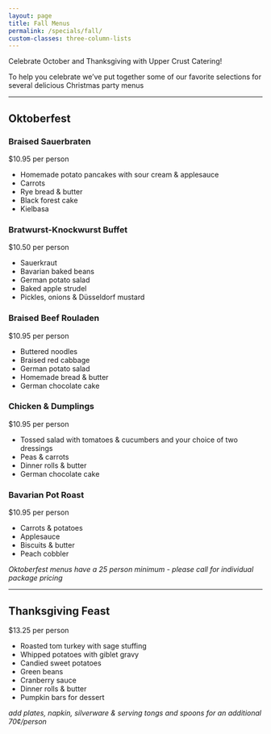 ```yaml
---
layout: page
title: Fall Menus
permalink: /specials/fall/
custom-classes: three-column-lists
---
```


Celebrate October and Thanksgiving with Upper Crust Catering!

To help you celebrate we’ve put together some of our favorite selections for
several delicious Christmas party menus

***

## Oktoberfest

### Braised Sauerbraten

$10.95 per person

- Homemade potato pancakes with sour cream & applesauce
- Carrots
- Rye bread & butter
- Black forest cake
- Kielbasa

### Bratwurst-Knockwurst Buffet

$10.50 per person

- Sauerkraut
- Bavarian baked beans
- German potato salad
- Baked apple strudel
- Pickles, onions & Düsseldorf mustard

### Braised Beef Rouladen

$10.95 per person

- Buttered noodles
- Braised red cabbage
- German potato salad
- Homemade bread & butter
- German chocolate cake

### Chicken & Dumplings

$10.95 per person

- Tossed salad with tomatoes & cucumbers and your choice of two dressings
- Peas & carrots
- Dinner rolls & butter
- German chocolate cake

### Bavarian Pot Roast

$10.95 per person

- Carrots & potatoes
- Applesauce
- Biscuits & butter
- Peach cobbler

*Oktoberfest menus have a 25 person minimum - please call for individual
package pricing*

* * *

## Thanksgiving Feast

$13.25 per person

- Roasted tom turkey with sage stuffing
- Whipped potatoes with giblet gravy
- Candied sweet potatoes
- Green beans
- Cranberry sauce
- Dinner rolls & butter
- Pumpkin bars for dessert

*add plates, napkin, silverware & serving tongs and spoons for an additional
70¢/person*
